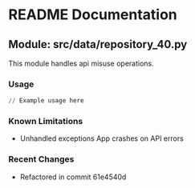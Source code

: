 # README Documentation

## Module: src/data/repository_40.py

This module handles api misuse operations.

### Usage

```python
// Example usage here
```

### Known Limitations

- Unhandled exceptions App crashes on API errors

### Recent Changes

- Refactored in commit 61e4540d
